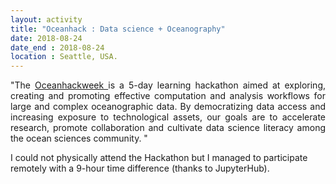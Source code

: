 ```yaml
---
layout: activity
title: "Oceanhack : Data science + Oceanography"
date: 2018-08-24
date_end : 2018-08-24
location : Seattle, USA.
---
```


<p style='text-align: justify;'>
"The <a href="https://oceanhackweek.github.io/" target="_blank">Oceanhackweek </a> is a 5-day learning hackathon aimed at exploring, creating and promoting effective computation and analysis workflows for large and complex oceanographic data. By democratizing data access and increasing exposure to technological assets, our goals are to accelerate research, promote collaboration and cultivate data science literacy among the ocean sciences community. "</p>

I could not physically attend the Hackathon but I managed to participate remotely with a 9-hour time difference (thanks to JupyterHub).
